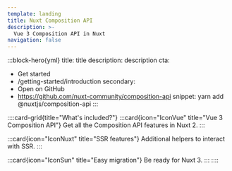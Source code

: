 ```yaml
---
template: landing
title: Nuxt Composition API
description: >-
  Vue 3 Composition API in Nuxt
navigation: false
---
```


:::block-hero{yml}
title: title
description: description
cta:

- Get started
- /getting-started/introduction
  secondary:
- Open on GitHub
- https://github.com/nuxt-community/composition-api
  snippet: yarn add @nuxtjs/composition-api
  :::

::::card-grid{title="What's included?"}
:::card{icon="IconVue" title="Vue 3 Composition API"}
Get all the Composition API features in Nuxt 2.
:::

:::card{icon="IconNuxt" title="SSR features"}
Additional helpers to interact with SSR.
:::

:::card{icon="IconSun" title="Easy migration"}
Be ready for Nuxt 3.
:::
::::
